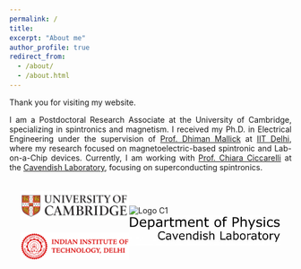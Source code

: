 ```yaml
---
permalink: /
title: 
excerpt: "About me"
author_profile: true
redirect_from: 
  - /about/
  - /about.html
---
```


<div style="text-align: justify;">
  <p>Thank you for visiting my website.</p>
  <p style="text-align: justify;">
    I am a Postdoctoral Research Associate at the University of Cambridge, specializing in spintronics and magnetism. I received my Ph.D. in Electrical Engineering under the supervision of 
    <a href="https://sites.google.com/site/dhimanmallick/home">Prof. Dhiman Mallick</a> at 
    <a href="https://home.iitd.ac.in/">IIT Delhi</a>, where my research focused on magnetoelectric-based spintronic and Lab-on-a-Chip devices. 
    Currently, I am working with <a href="https://www.ciccarelli.phy.cam.ac.uk/">Prof. Chiara Ciccarelli</a> at the 
    <a href="https://www.phy.cam.ac.uk/">Cavendish Laboratory</a>, focusing on superconducting spintronics.
  </p>
</div>

<div style="display: flex; justify-content: space-between; align-items: center; padding: 20px;">
  
  <div style="display: flex; flex-direction: column; align-items: center;">
    <a href="https://www.cam.ac.uk/" target="_blank" style="margin-bottom: 20px;">
      <img src="/images/l1.jpg" alt="Logo 1" style="width: 300px;">
    </a>
    <a href="https://home.iitd.ac.in/" target="_blank">
      <img src="/images/i1.png" alt="Logo 3" style="width: 350px;">
    </a>
  </div>

  
  <div style="display: flex; flex-direction: column; align-items: center;">
      <img src="/images/c1(1).jpg" alt="Logo C1" style="width: 270px;">
    </a>
    <a href="https://www.phy.cam.ac.uk/" target="_blank">
      <img src="/images/l2.jpeg" alt="Logo 2" style="width: 270px;">
    </a>
  </div>
</div>
